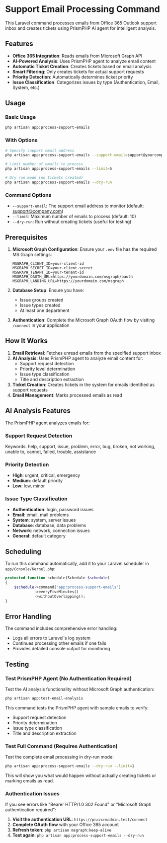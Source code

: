 # Support Email Processing Command

This Laravel command processes emails from Office 365 Outlook support inbox and creates tickets using PrismPHP AI agent for intelligent analysis.

## Features

- **Office 365 Integration**: Reads emails from Microsoft Graph API
- **AI-Powered Analysis**: Uses PrismPHP agent to analyze email content
- **Automatic Ticket Creation**: Creates tickets based on email analysis
- **Smart Filtering**: Only creates tickets for actual support requests
- **Priority Detection**: Automatically determines ticket priority
- **Issue Classification**: Categorizes issues by type (Authentication, Email, System, etc.)

## Usage

### Basic Usage
```bash
php artisan app:process-support-emails
```

### With Options
```bash
# Specify support email address
php artisan app:process-support-emails --support-email=support@yourcompany.com

# Limit number of emails to process
php artisan app:process-support-emails --limit=5

# Dry run mode (no tickets created)
php artisan app:process-support-emails --dry-run
```

### Command Options

- `--support-email`: The support email address to monitor (default: support@company.com)
- `--limit`: Maximum number of emails to process (default: 10)
- `--dry-run`: Run without creating tickets (useful for testing)

## Prerequisites

1. **Microsoft Graph Configuration**: Ensure your `.env` file has the required MS Graph settings:
   ```
   MSGRAPH_CLIENT_ID=your-client-id
   MSGRAPH_SECRET_ID=your-client-secret
   MSGRAPH_TENANT_ID=your-tenant-id
   MSGRAPH_OAUTH_URL=https://yourdomain.com/msgraph/oauth
   MSGRAPH_LANDING_URL=https://yourdomain.com/msgraph
   ```

2. **Database Setup**: Ensure you have:
   - Issue groups created
   - Issue types created
   - At least one department

3. **Authentication**: Complete the Microsoft Graph OAuth flow by visiting `/connect` in your application

## How It Works

1. **Email Retrieval**: Fetches unread emails from the specified support inbox
2. **AI Analysis**: Uses PrismPHP agent to analyze email content for:
   - Support request detection
   - Priority level determination
   - Issue type classification
   - Title and description extraction
3. **Ticket Creation**: Creates tickets in the system for emails identified as support requests
4. **Email Management**: Marks processed emails as read

## AI Analysis Features

The PrismPHP agent analyzes emails for:

### Support Request Detection
Keywords: help, support, issue, problem, error, bug, broken, not working, unable to, cannot, failed, trouble, assistance

### Priority Detection
- **High**: urgent, critical, emergency
- **Medium**: default priority
- **Low**: low, minor

### Issue Type Classification
- **Authentication**: login, password issues
- **Email**: email, mail problems
- **System**: system, server issues
- **Database**: database, data problems
- **Network**: network, connection issues
- **General**: default category

## Scheduling

To run this command automatically, add it to your Laravel scheduler in `app/Console/Kernel.php`:

```php
protected function schedule(Schedule $schedule)
{
    $schedule->command('app:process-support-emails')
             ->everyFiveMinutes()
             ->withoutOverlapping();
}
```

## Error Handling

The command includes comprehensive error handling:
- Logs all errors to Laravel's log system
- Continues processing other emails if one fails
- Provides detailed console output for monitoring

## Testing

### Test PrismPHP Agent (No Authentication Required)
Test the AI analysis functionality without Microsoft Graph authentication:
```bash
php artisan app:test-email-analysis
```

This command tests the PrismPHP agent with sample emails to verify:
- Support request detection
- Priority determination
- Issue type classification
- Title and description extraction

### Test Full Command (Requires Authentication)
Test the complete email processing in dry-run mode:
```bash
php artisan app:process-support-emails --dry-run --limit=1
```

This will show you what would happen without actually creating tickets or marking emails as read.

### Authentication Issues
If you see errors like "Bearer HTTP/1.0 302 Found" or "Microsoft Graph authentication required":

1. **Visit the authentication URL**: `https://prazcrmadmin.test/connect`
2. **Complete OAuth flow** with your Office 365 account
3. **Refresh token**: `php artisan msgraph:keep-alive`
4. **Test again**: `php artisan app:process-support-emails --dry-run`
